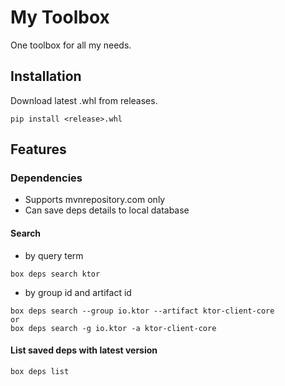 # My Toolbox

One toolbox for all my needs.

## Installation
Download latest .whl from releases.
```
pip install <release>.whl
```

## Features

### Dependencies

- Supports mvnrepository.com only
- Can save deps details to local database

#### Search
- by query term
```
box deps search ktor
```
- by group id and artifact id 
```
box deps search --group io.ktor --artifact ktor-client-core
or
box deps search -g io.ktor -a ktor-client-core
```

#### List saved deps with latest version
```
box deps list
```